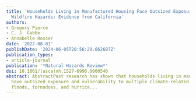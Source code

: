 ```yaml
---
title: 'Households Living in Manufactured Housing Face Outsized Exposure to Heat and
  Wildfire Hazards: Evidence from California'
authors:
- Gregory Pierce
- C. J. Gabbe
- Annabelle Rosser
date: '2022-08-01'
publishDate: '2024-06-05T20:56:29.662687Z'
publication_types:
- article-journal
publication: '*Natural Hazards Review*'
doi: 10.1061/(asce)nh.1527-6996.0000540
abstract: AbstractPast research has shown that households living in manufactured housing
  have outsized exposure and vulnerability to multiple climate-related hazards, including
  floods, tornadoes, and hurrica...
---
```

